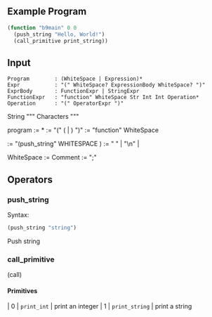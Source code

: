 ## Example Program

```lisp
(function "b9main" 0 0
  (push_string "Hello, World!")
  (call_primitive print_string))
```

## Input

```text
Program        : (WhiteSpace | Expression)*
Expr           : "(" WhiteSpace? ExpressionBody WhiteSpace? ")"
ExprBody       : FunctionExpr | StringExpr
FunctionExpr   : "function" WhiteSpace Str Int Int Operation*
Operation      : "(" OperatorExpr ")"
```

String "\"" Characters "\""

program := <expression>*
<expression> := "(" ( <function> | <string> ) ")"
<function> := "function" WhiteSpace <string> <int> <int>

<operation> :=
  "(push_string" WHITESPACE <int> )
<whitespace> := " " | "\n" | <comment>

WhiteSpace := 
Comment := ";" 

## Operators

### push_string

Syntax:
```lisp
(push_string "string")
```

Push string

###
### call_primitive

(call)
#### Primitives
| 0 | `print_int`    | print an integer
| 1 | `print_string` | print a string

